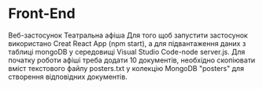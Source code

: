 # Front-End
Веб-застосунок Театральна афіша
Для того щоб запустити застосунок використано Creat React App (npm start), а для підвантаження даних з таблиці mongoDB у середовищі Visual Studio Code-node server.js.
Для початку роботи афіші треба додати 10 документів, необхідно скопіювати вміст текстового файлу posters.txt у колекцію MongoDB "posters" для створення відповідних документів.
